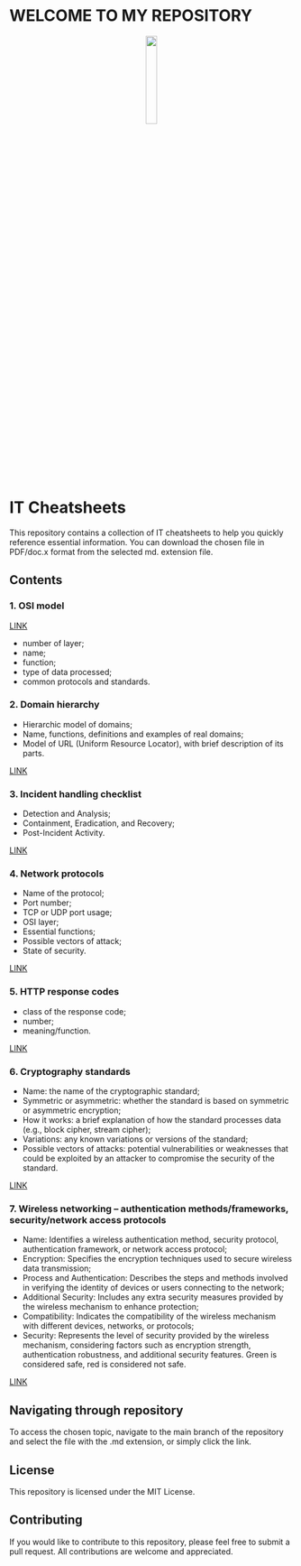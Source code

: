 # WELCOME TO MY REPOSITORY

<p align="center">
<img src="https://i.pinimg.com/originals/71/21/d5/7121d581f292b50843cd7f70d91dd9ef.gif" width="20%">
</p>

# IT Cheatsheets

This repository contains a collection of IT cheatsheets to help you quickly reference essential information. You can download the chosen file in PDF/doc.x format from the selected md. extension file.

## Contents
### 1. OSI model
[LINK](https://github.com/DannnyzZ/IT-Vademecum-Cheatsheets/blob/main/OSI%20Model.md)
- number of layer;
- name;
- function;
- type of data processed;
- common protocols and standards.


### 2. Domain hierarchy
- Hierarchic model of domains;
- Name, functions, definitions and examples of real domains;
- Model of URL (Uniform Resource Locator), with brief description of its parts.

[LINK](https://github.com/DannnyzZ/IT-Vademecum-Cheatsheets/blob/main/Domain%20Hierarchy.md)

### 3. Incident handling checklist
- Detection and Analysis;
- Containment, Eradication, and Recovery;
- Post-Incident Activity.

[LINK](https://github.com/DannnyzZ/IT-Vademecum-Cheatsheets/blob/main/Incident%20Handling%20Checklist.md)

### 4. Network protocols
- Name of the protocol;
- Port number;
- TCP or UDP port usage;
- OSI layer;
- Essential functions;
- Possible vectors of attack;
- State of security.

[LINK](https://github.com/DannnyzZ/IT-Vademecum-Cheatsheets/blob/main/Network%20Protocols.md)

### 5. HTTP response codes
- class of the response code;
- number;
- meaning/function.

[LINK](https://github.com/DannnyzZ/IT-Vademecum-Cheatsheets/blob/main/HTTP%20Response%20Codes.md)

### 6. Cryptography standards
- Name: the name of the cryptographic standard;
- Symmetric or asymmetric: whether the standard is based on symmetric or asymmetric encryption;
- How it works: a brief explanation of how the standard processes data (e.g., block cipher, stream cipher);
- Variations: any known variations or versions of the standard;
- Possible vectors of attacks: potential vulnerabilities or weaknesses that could be exploited by an attacker to compromise the security of the standard.

[LINK](https://github.com/DannnyzZ/IT-Vademecum-Cheatsheets/blob/main/Cryptography%20standards.md)

### 7. Wireless networking – authentication methods/frameworks, security/network access protocols
- Name: Identifies a wireless authentication method, security protocol, authentication framework, or network access protocol;
- Encryption: Specifies the encryption techniques used to secure wireless data transmission;
- Process and Authentication: Describes the steps and methods involved in verifying the identity of devices or users connecting to the network;
- Additional Security: Includes any extra security measures provided by the wireless mechanism to enhance protection;
- Compatibility: Indicates the compatibility of the wireless mechanism with different devices, networks, or protocols;
- Security: Represents the level of security provided by the wireless mechanism, considering factors such as encryption strength, authentication robustness, and additional security features. Green is considered safe, red is considered not safe.

[LINK](https://github.com/DannnyzZ/IT-Vademecum-Cheatsheets/blob/main/Wireless%20Networking.md)

## Navigating through repository

To access the chosen topic, navigate to the main branch of the repository and select the file with the .md extension, or simply click the link.

## License

This repository is licensed under the MIT License.

## Contributing

If you would like to contribute to this repository, please feel free to submit a pull request. All contributions are welcome and appreciated.
